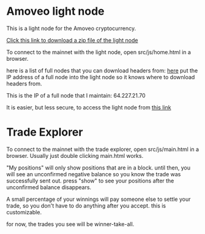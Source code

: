 Amoveo light node
========

This is a light node for the Amoveo cryptocurrency.

[Click this link to download a zip file of the light node](https://github.com/zack-bitcoin/light-node-amoveo/archive/master.zip)

To connect to the mainnet with the light node, open src/js/home.html in a browser.

here is a list of full nodes that you can download headers from: [here](http://64.227.21.70:8080/peer_scan.html)
put the IP address of a full node into the light node so it knows where to download headers from.

This is the IP of a full node that I maintain: 64.227.21.70

It is easier, but less secure, to access the light node from [this link](http://64.227.21.70:8080/home.html)

Trade Explorer
========

 To connect to the mainnet with the trade explorer, open src/js/main.html in a browser. Usually just double clicking main.html works.

"My positions" will only show positions that are in a block. until then, you will see an unconfirmed negative balance so you know the trade was successfully sent out. press "show" to see your positions after the unconfirmed balance disappears.

A small percentage of your winnings will pay someone else to settle your trade, so you don't have to do anything after you accept. this is customizable.

 for now, the trades you see will be winner-take-all.
 
